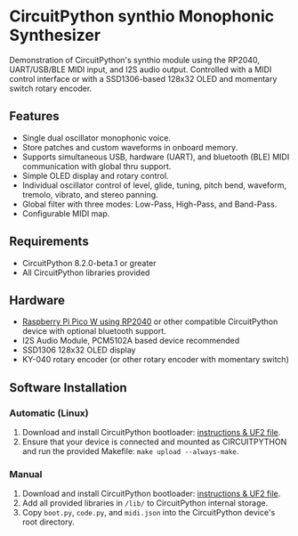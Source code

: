 # CircuitPython synthio Monophonic Synthesizer
Demonstration of CircuitPython's synthio module using the RP2040, UART/USB/BLE MIDI input, and I2S audio output. Controlled with a MIDI control interface or with a SSD1306-based 128x32 OLED and momentary switch rotary encoder.

## Features

* Single dual oscillator monophonic voice.
* Store patches and custom waveforms in onboard memory.
* Supports simultaneous USB, hardware (UART), and bluetooth (BLE) MIDI communication with global thru support.
* Simple OLED display and rotary control.
* Individual oscillator control of level, glide, tuning, pitch bend, waveform, tremolo, vibrato, and stereo panning.
* Global filter with three modes: Low-Pass, High-Pass, and Band-Pass.
* Configurable MIDI map.

## Requirements

* CircuitPython 8.2.0-beta.1 or greater
* All CircuitPython libraries provided

## Hardware

* [Raspberry Pi Pico W using RP2040](https://www.raspberrypi.com/products/raspberry-pi-pico/) or other compatible CircuitPython device with optional bluetooth support.
* I2S Audio Module, PCM5102A based device recommended
* SSD1306 128x32 OLED display
* KY-040 rotary encoder (or other rotary encoder with momentary switch)

## Software Installation

### Automatic (Linux)

1. Download and install CircuitPython bootloader: [instructions & UF2 file](https://circuitpython.org/board/raspberry_pi_pico/).
2. Ensure that your device is connected and mounted as CIRCUITPYTHON and run the provided Makefile: `make upload --always-make`.

### Manual

1. Download and install CircuitPython bootloader: [instructions & UF2 file](https://circuitpython.org/board/raspberry_pi_pico/).
2. Add all provided libraries in `/lib/` to CircuitPython internal storage.
3. Copy `boot.py`, `code.py`, and `midi.json` into the CircuitPython device's root directory.
